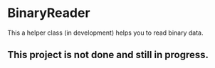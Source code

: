 # BinaryReader
This a helper class (in development) helps you to read binary data.

## This project is not done and still in progress.
